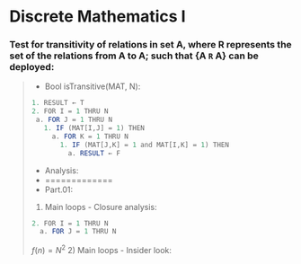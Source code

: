 # Discrete Mathematics I

### Test for transitivity of relations in set A, where R represents the set of the relations from A to A; such that {A `R` A} can be deployed: 

> * Bool isTransitive(MAT, N):
> ```java 
> 1. RESULT ← T
> 2. FOR I = 1 THRU N
>  a. FOR J = 1 THRU N
>    1. IF (MAT[I,J] = 1) THEN
>      a. FOR K = 1 THRU N
>        1. IF (MAT[J,K] = 1 and MAT[I,K] = 1) THEN
>          a. RESULT ← F
> ```
> * Analysis:
> * =============
> * Part.01:
> 1) Main loops - Closure analysis:
> ```java
> 2. FOR I = 1 THRU N
>   a. FOR J = 1 THRU N
> ```
> $f(n) = N^2$
> 2) Main loops - Insider look:
> 



